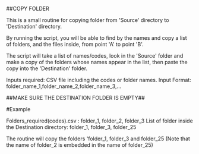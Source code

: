 ##COPY FOLDER

This is a small routine for copying folder from 'Source' directory to 'Destination' directory. 

By running the script, you will be able to find by the names and copy a list of folders, and the files inside, from point 'A' to point 'B'.

The script will take a list of names/codes, look in the 'Source' folder and make a copy of the folders whose names appear in the list, then paste the copy into the 'Destination' folder.

Inputs required: CSV file including the codes or folder names.
Input Format: folder_name_1,folder_name_2,folder_name_3,...

##MAKE SURE THE DESTINATION FOLDER IS EMPTY##

#Example

Folders_required(codes).csv : folder_1, folder_2, folder_3
List of folder inside the Destination directory: folder_1, folder_3, folder_25

The routine will copy the folders 'folder_1, folder_3 and folder_25 (Note that the name of folder_2 is embedded in the name of folder_25)


